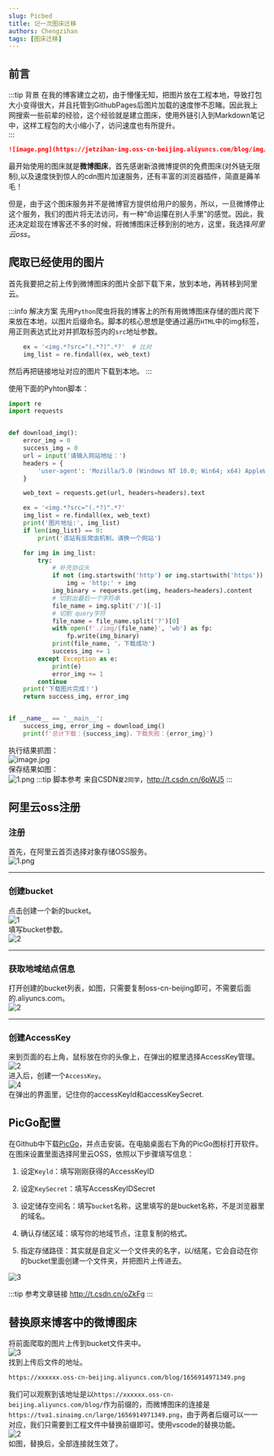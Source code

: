 ```yaml
---
slug: Picbed
title: 记一次图床迁移
authors: Chengzihan
tags: [图床迁移]
---
```


## 前言

:::tip 背景
在我的博客建立之初，由于懵懂无知，把图片放在工程本地，导致打包大小变得很大，并且托管到GithubPages后图片加载的速度惨不忍睹。因此我上网搜索一些前辈的经验，这个经验就是建立图床，使用外链引入到Markdown笔记中，这样工程包的大小缩小了，访问速度也有所提升。  
:::

``` md
![image.png](https://jetzihan-img.oss-cn-beijing.aliyuncs.com/blog/img/006SHRs9gy1h3p10rb6uwj31400kl7e5.jpg)  
```

最开始使用的图床就是**微博图床**，首先感谢新浪微博提供的免费图床(对外链无限制),以及速度快到惊人的cdn图片加速服务，还有丰富的浏览器插件，简直是薅羊毛！  

但是，由于这个图床服务并不是微博官方提供给用户的服务，所以，一旦微博停止这个服务，我们的图片将无法访问，有一种“命运攥在别人手里”的感觉。因此，我还决定趁现在博客还不多的时候，将微博图床迁移到别的地方，这里，我选择*阿里云oss*。

## 爬取已经使用的图片

首先我要把之前上传到微博图床的图片全部下载下来，放到本地，再转移到阿里云。  

:::info 解决方案
先用`Python`爬虫将我的博客上的所有用微博图床存储的图片爬下来放在本地，以图片后缀命名。脚本的核心思想是使通过遍历`HTML`中的img标签，用正则表达式比对并抓取标签内的`src`地址参数。  

``` python
    ex = '<img.*?src="(.*?)".*?'  # 比对
    img_list = re.findall(ex, web_text) 
```

然后再把链接地址对应的图片下载到本地。
:::

使用下面的Pyhton脚本：  

``` python
import re
import requests


def download_img():
    error_img = 0
    success_img = 0
    url = input('请输入网站地址：')
    headers = {
        'user-agent': 'Mozilla/5.0 (Windows NT 10.0; Win64; x64) AppleWebKit/537.36 (KHTML, like Gecko) Chrome/87.0.4280.141 Safari/537.36 Edg/87.0.664.75'
    }

    web_text = requests.get(url, headers=headers).text

    ex = '<img.*?src="(.*?)".*?'
    img_list = re.findall(ex, web_text)
    print('图片地址:', img_list)
    if len(img_list) == 0:
        print('该站有反爬虫机制，请换一个网站')

    for img in img_list:
        try:
            # 补充协议头
            if not (img.startswith('http') or img.startswith('https')):
                img = 'http:' + img
            img_binary = requests.get(img, headers=headers).content
            # 切割出最后一个字符串
            file_name = img.split('/')[-1]
            # 切割 query字符
            file_name = file_name.split('?')[0]
            with open(f'./img/{file_name}', 'wb') as fp:
                fp.write(img_binary)
            print(file_name, '，下载成功')
            success_img += 1
        except Exception as e:
            print(e)
            error_img += 1
        continue
    print('下载图片完成！')
    return success_img, error_img


if __name__ == '__main__':
    success_img, error_img = download_img()
    print(f'总计下载：{success_img}，下载失败：{error_img}')
```

执行结果抓图：  
![image.jpg](https://jetzihan-img.oss-cn-beijing.aliyuncs.com/blog/20220704140150.png)  
保存结果如图：  
![1.png](https://jetzihan-img.oss-cn-beijing.aliyuncs.com/blog/20220704140607.png)
:::tip 脚本参考
来自CSDN`夏2同学`，<http://t.csdn.cn/6pWJ5>
:::

## 阿里云oss注册

### 注册

首先，在阿里云首页选择对象存储OSS服务。  
![1.png](https://jetzihan-img.oss-cn-beijing.aliyuncs.com/blog/1656914971349.png)

***

### 创建bucket

点击创建一个新的bucket。  
![1](https://jetzihan-img.oss-cn-beijing.aliyuncs.com/blog/20220704141214.png)  
填写bucket参数。  
![2](https://jetzihan-img.oss-cn-beijing.aliyuncs.com/blog/20220704141354.png)  
***

### 获取地域结点信息

打开创建的bucket列表，如图，只需要复制oss-cn-beijing即可，不需要后面的.aliyuncs.com。  
![2](https://jetzihan-img.oss-cn-beijing.aliyuncs.com/blog/20220704142346.png)  
***

### 创建AccessKey

来到页面的右上角，鼠标放在你的头像上，在弹出的框里选择AccessKey管理。  
![2](https://jetzihan-img.oss-cn-beijing.aliyuncs.com/blog/20220704142626.png)  
进入后，创建一个`AccessKey`。  
![4](https://jetzihan-img.oss-cn-beijing.aliyuncs.com/blog/20220704142811.png)  
在弹出的界面里，记住你的accessKeyId和accessKeySecret.

## PicGo配置

在Github中下载[PicGo](https://github.com/Molunerfinn/PicGo/releases)，并点击安装。在电脑桌面右下角的PicGo图标打开软件。在图床设置里面选择阿里云OSS，依照以下步骤填写信息：  

1. 设定`Keyld`：填写刚刚获得的AccessKeyID

2. 设定`KeySecret`：填写AccessKeyIDSecret

3. 设定储存空间名：填写`bucket`名称，这里填写的是bucket名称，不是浏览器里的域名。

4. 确认存储区域：填写你的地域节点，注意复制的格式。

5. 指定存储路径：其实就是自定义一个文件夹的名字，以/结尾，它会自动在你的bucket里面创建一个文件夹，并把图片上传进去。  

![3](https://jetzihan-img.oss-cn-beijing.aliyuncs.com/blog/20220704143542.png)  

:::tip 参考文章链接
<http://t.csdn.cn/oZkFg>
:::

## 替换原来博客中的微博图床

将前面爬取的图片上传到bucket文件夹中。  
![3](https://jetzihan-img.oss-cn-beijing.aliyuncs.com/blog/20220704143735.png)  
找到上传后文件的地址。  

``` md
https://xxxxxx.oss-cn-beijing.aliyuncs.com/blog/1656914971349.png
```

我们可以观察到该地址是以`https://xxxxxx.oss-cn-beijing.aliyuncs.com/blog/`作为前缀的，而微博图床的连接是`https://tva1.sinaimg.cn/large/1656914971349.png`，由于两者后缀可以一一对应，我们只需要到工程文件中替换前缀即可。使用vscode的替换功能。  
![2](https://jetzihan-img.oss-cn-beijing.aliyuncs.com/blog/20220704144126.png)  
如图，替换后，全部连接就生效了。
